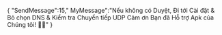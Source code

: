{
"SendMessage":15,"
MyMessage":"Nếu không có Duyệt, Đi tới Cài đặt & Bỏ chọn DNS & Kiểm tra Chuyển tiếp UDP Cảm ơn Bạn đã Hỗ trợ Apk của Chúng tôi! 🖤😍"
}